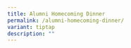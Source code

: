 ```yaml
---
title: Alumni Homecoming Dinner
permalink: /alumni-homecoming-dinner/
variant: tiptap
description: ""
---
```


